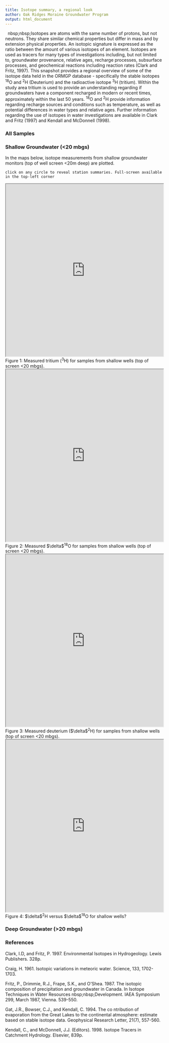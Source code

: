 ```yaml
---
title: Isotope summary, a regional look
author: Oak Ridges Moraine Groundwater Program
output: html_document
---
```


&nbsp;&nbsp;nbsp;nbsp;Isotopes are atoms with the same number of protons, but not neutrons. They share similar chemical properties but differ in mass and by extension physical properties. An isotopic signature is expressed as the ratio between the amount of various isotopes of an element. Isotopes are used as tracers for many types of investigations including, but not limited to, groundwater provenance, relative ages, recharge processes, subsurface processes, and geochemical reactions including reaction rates (Clark and Fritz, 1997). This snapshot provides a regional overview of some of the isotope data held in the ORMGP database - specifically the stable isotopes <sup>18</sup>O and <sup>2</sup>H (Deuterium) and the radioactive isotope <sup>3</sup>H (tritium). Within the study area tritium is used to provide an understanding regarding if groundwaters have a component recharged in modern or recent times, approximately within the last 50 years. <sup>18</sup>O and <sup>2</sup>H provide information regarding recharge sources and conditions such as temperature, as well as potential differences in water types and relative ages. Further information regarding the use of isotopes in water investigations are available in Clark and Fritz (1997) and Kendall and McDonnell (1998).

### All Samples


### Shallow Groundwater (<20 mbgs)
In the maps below, isotope measurements from shallow groundwater monitors (top of well screen <20m deep) are plotted.


`click on any circle to reveal station summaries. Full-screen available in the top-left corner`

<iframe src="https://golang.oakridgeswater.ca/pages/chem-tritium-map.html" width="100%" height="550" scrolling="no" allowfullscreen></iframe>
<br>
Figure 1: Measured tritium (<sup>3</sup>H) for samples from shallow wells (top of screen <20 mbgs).

<iframe src="https://golang.oakridgeswater.ca/pages/chem-dO18-map.html" width="100%" height="550" scrolling="no" allowfullscreen></iframe>
<br>
Figure 2: Measured $\delta$<sup>18</sup>O for samples from shallow wells (top of screen <20 mbgs).

<iframe src="https://golang.oakridgeswater.ca/pages/chem-deuterium-map.html" width="100%" height="550" scrolling="no" allowfullscreen></iframe>
<br>
Figure 3: Measured deuterium ($\delta$<sup>2</sup>H) for samples from shallow wells (top of screen <20 mbgs).

<iframe src="https://golang.oakridgeswater.ca/pages/chem-isotope-delplot.html" width="100%" height="550" scrolling="no" allowfullscreen></iframe>
<br>
Figure 4: $\delta$<sup>2</sup>H versus $\delta$<sup>18</sup>O for shallow wells?


### Deep Groundwater (>20 mbgs)


### References

Clark, I.D, and Fritz, P. 1997. Environmental Isotopes in Hydrogeology. Lewis Publishers. 328p.

Craig, H. 1961. Isotopic variations in meteoric water. Science, 133, 1702-1703.

Fritz, P., Drimmie, R.J., Frape, S.K., and O'Shea. 1987. The isotopic composition of precipitation and groundwater in Canada. In Isotope Techniques in Water Resources nbsp;nbsp;Development. IAEA Symposium 299, March 1987, Vienna. 539-550.

Gat, J.R., Bowser, C.J., and Kendall, C. 1994. The co ntribution of evaporation from the Great Lakes to the continental atmosphere: estimate based on stable isotope data. Geophysical Research Letter, 21(7), 557-560.

Kendall, C., and McDonnell, J.J. (Editors). 1998. Isotope Tracers in Catchment Hydrology. Elsevier, 839p.

